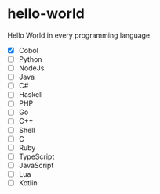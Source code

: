 # hello-world
Hello World in every programming language.

- [x] Cobol
- [ ] Python
- [ ] NodeJs
- [ ] Java
- [ ] C#
- [ ] Haskell
- [ ] PHP
- [ ] Go
- [ ] C++
- [ ] Shell
- [ ] C
- [ ] Ruby
- [ ] TypeScript
- [ ] JavaScript
- [ ] Lua
- [ ] Kotlin
